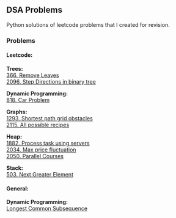 ## DSA Problems

Python solutions of leetcode problems that I created for revision.

### Problems

#### Leetcode:

**Trees:** \
[366. Remove Leaves](./leetcode/trees/366-remove-leaves.md) \
[2096. Step Directions in binary tree](./leetcode/trees/2096-step-directions-from-bin-tree-node-to-another.md)


**Dynamic Programming:** \
[818. Car Problem](./leetcode/dynamic_programming/818-car-problem.md)


**Graphs:** \
[1293. Shortest path grid obstacles](./leetcode/graphs/1293-shortest-path-grid-obstacles.md) \
[2115. All possible recipes](./leetcode/graphs/2115-all-possible-recipes.md)


**Heap:** \
[1882. Process task using servers](./leetcode/heap/1882-process-task-using-servers.md) \
[2034. Max price fluctuation](./leetcode/heap/2034-max-price-fluctuation.md) \
[2050. Parallel Courses](./leetcode/heap/2050-parallel-courses-iii.md)

**Stack:** \
[503. Next Greater Element](./leetcode/stack/503-next_greater_circular_array.md)


#### General:

**Dynamic Programming:** \
[Longest Common Subsequence](./general/dynamic_programming/longest_common_subsequence.md)
